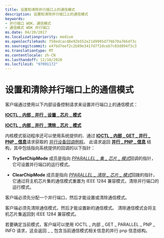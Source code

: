 ```yaml
---
title: 设置和清除并行端口上的通信模式
description: 设置和清除并行端口上的通信模式
keywords:
- 并行端口 WDK，通信模式
- 通信模式 WDK 并行端口
ms.date: 04/20/2017
ms.localizationpriority: medium
ms.openlocfilehash: f50edcacd8e92b552e21d9995d776b70a7664f3c
ms.sourcegitcommit: e47bd7eef2c2b89e3417d7f2dceb7c03d894f3c3
ms.translationtype: MT
ms.contentlocale: zh-CN
ms.lasthandoff: 12/10/2020
ms.locfileid: "97091172"
---
```

# <a name="setting-and-clearing-the-communication-mode-on-a-parallel-port"></a>设置和清除并行端口上的通信模式





客户端通过使用以下内部设备控制请求来设置并行端口上的通信模式：

[**IOCTL \_ 内部 \_ 并行 \_ 设置 \_ 芯片 \_ 模式**](/windows-hardware/drivers/ddi/parallel/ni-parallel-ioctl_internal_parallel_set_chip_mode)

[**IOCTL \_ 内部 \_ 并行 \_ 清除 \_ 芯片 \_ 模式**](/windows-hardware/drivers/ddi/parallel/ni-parallel-ioctl_internal_parallel_clear_chip_mode)

内核模式驱动程序还可以使用系统提供的、通过 [**IOCTL \_ 内部 \_ GET \_ 并行 \_ PNP \_ 信息**](/windows-hardware/drivers/ddi/parallel/ni-parallel-ioctl_internal_get_parallel_pnp_info)请求获取的 [并行设备回调例程](/windows-hardware/drivers/ddi/_parports/)。 此请求返回 [**并行 \_ PNP \_ 信息**](/windows-hardware/drivers/ddi/parallel/ns-parallel-_parallel_pnp_information) 结构，其中包括指向系统提供的回调的以下指针：

-   **TrySetChipMode** 成员是指向 [*PPARALLEL \_ 集 \_ 芯片 \_ 模式*](/windows-hardware/drivers/ddi/parallel/nc-parallel-pparallel_set_chip_mode)回调的指针，它可设置并行端口的运行模式。

-   **ClearChipMode** 成员是指向 [*PPARALLEL \_ 清除 \_ 芯片 \_ 模式*](/windows-hardware/drivers/ddi/parallel/nc-parallel-pparallel_clear_chip_mode)回拨的指针，它通过将主机芯片集的通信模式重置为 IEEE 1284 兼容模式，清除并行端口的运行模式。

客户端必须先分配一个并行端口，然后才能设置或清除通信模式。

客户端必须先清除通信模式，然后才能设置新的通信模式。 清除通信模式会将主机芯片集返回到 IEEE 1284 兼容模式。

若要确定当前模式，客户端可以使用 IOCTL \_ 内部 \_ GET \_ PARALLEL \_ PNP \_ INFO 请求，这会返回 \_ \_ 包含当前通信模式相关信息的并行 pnp 信息结构。

 

